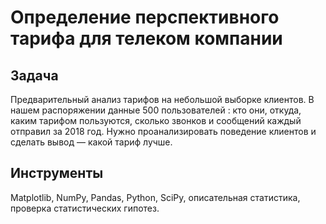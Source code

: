 
# Определение перспективного тарифа для телеком компании

## Задача<a class="tocSkip">

Предварительный анализ тарифов на небольшой выборке клиентов. В нашем распоряжении данные 500 пользователей : кто они, откуда, каким тарифом пользуются, сколько звонков и сообщений каждый отправил за 2018 год. Нужно проанализировать поведение клиентов и сделать вывод — какой тариф лучше.

## Инструменты<a class="tocSkip">

Matplotlib, NumPy, Pandas, Python, SciPy, описательная статистика, проверка статистических гипотез.

